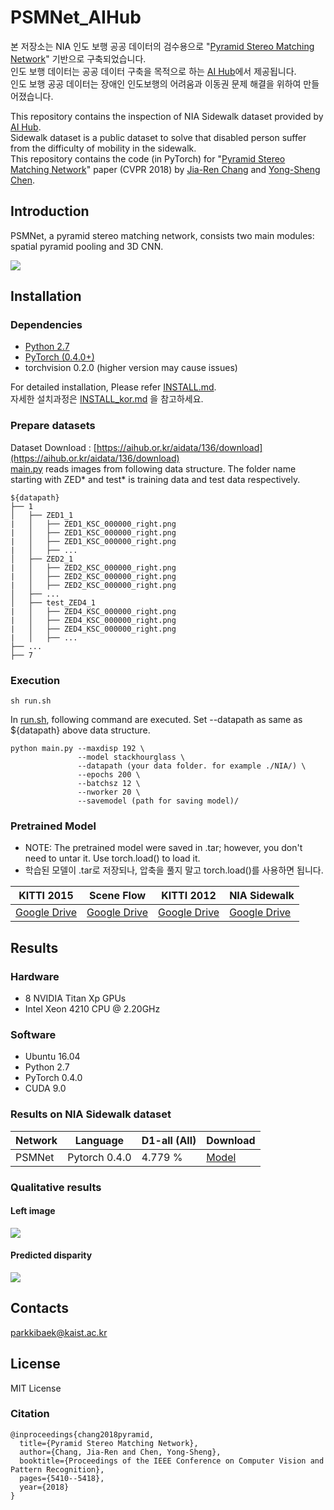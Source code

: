 # PSMNet_AIHub

본 저장소는 NIA 인도 보행 공공 데이터의 검수용으로 "[Pyramid Stereo Matching Network](https://arxiv.org/abs/1803.08669)" 기반으로 구축되었습니다.<br/>
인도 보행 데이터는 공공 데이터 구축을 목적으로 하는 [AI Hub](http://www.aihub.or.kr/)에서 제공됩니다.<br/>
인도 보행 공공 데이터는 장애인 인도보행의 어려움과 이동권 문제 해결을 위하여 만들어졌습니다.



This repository contains the inspection of NIA Sidewalk dataset provided by [AI Hub](http://www.aihub.or.kr/).<br/>
Sidewalk dataset is a public dataset to solve that disabled person suffer from the difficulty of mobility in the sidewalk.<br/>
This repository contains the code (in PyTorch) for "[Pyramid Stereo Matching Network](https://arxiv.org/abs/1803.08669)" paper (CVPR 2018) by [Jia-Ren Chang](https://jiarenchang.github.io/) and [Yong-Sheng Chen](https://people.cs.nctu.edu.tw/~yschen/).




## Introduction

PSMNet, a pyramid stereo matching network, consists two main modules: spatial pyramid pooling and 3D CNN.

<img align="center" src="https://user-images.githubusercontent.com/11732099/43501836-1d32897c-958a-11e8-8083-ad41ec26be17.jpg">

## Installation

### Dependencies

- [Python 2.7](https://www.python.org/downloads/)
- [PyTorch (0.4.0+)](http://pytorch.org)
- torchvision 0.2.0 (higher version may cause issues)

For detailed installation, Please refer [INSTALL.md](./INSTALL.md).<br/>
자세한 설치과정은 [INSTALL_kor.md](./INSTALL_kor.md) 을 참고하세요.


### Prepare datasets
Dataset Download : [https://aihub.or.kr/aidata/136/download](https://aihub.or.kr/aidata/136/download)<br/>
[main.py](./main.py) reads images from following data structure. The folder name starting with ZED* and test* is training data and test data respectively.

```
${datapath}
├── 1
│   ├── ZED1_1
|   │   ├── ZED1_KSC_000000_right.png
|   │   ├── ZED1_KSC_000000_right.png
|   │   ├── ZED1_KSC_000000_right.png
|   │   ├── ...
│   ├── ZED2_1
|   │   ├── ZED2_KSC_000000_right.png
|   │   ├── ZED2_KSC_000000_right.png
|   │   ├── ZED2_KSC_000000_right.png
│   ├── ...
│   ├── test_ZED4_1
|   │   ├── ZED4_KSC_000000_right.png
|   │   ├── ZED4_KSC_000000_right.png
|   │   ├── ZED4_KSC_000000_right.png
|   │   ├── ...
├── ...
├── 7
```

### Execution

```
sh run.sh
```

In [run.sh](./run.sh), following command are executed. Set --datapath as same as ${datapath} above data structure.

```
python main.py --maxdisp 192 \
               --model stackhourglass \
               --datapath (your data folder. for example ./NIA/) \
               --epochs 200 \
               --batchsz 12 \
               --nworker 20 \
               --savemodel (path for saving model)/
```


### Pretrained Model
- NOTE: The pretrained model were saved in .tar; however, you don't need to untar it. Use torch.load() to load it.
- 학습된 모델이 .tar로 저장되나, 압축을 풀지 말고 torch.load()를 사용하면 됩니다.

| KITTI 2015 |  Scene Flow | KITTI 2012| NIA Sidewalk |
|---|---|---|---|
|[Google Drive](https://drive.google.com/file/d/1pHWjmhKMG4ffCrpcsp_MTXMJXhgl3kF9/view?usp=sharing)|[Google Drive](https://drive.google.com/file/d/1xoqkQ2NXik1TML_FMUTNZJFAHrhLdKZG/view?usp=sharing)|[Google Drive](https://drive.google.com/file/d/1p4eJ2xDzvQxaqB20A_MmSP9-KORBX1pZ/view)|[Google Drive](https://drive.google.com/open?id=1S8KUz2bCRhBbj_YRyzjB03Ag_S8WJA2I)|


## Results

### Hardware

- 8 NVIDIA Titan Xp GPUs
- Intel Xeon 4210 CPU @ 2.20GHz

### Software

- Ubuntu 16.04
- Python 2.7
- PyTorch 0.4.0
- CUDA 9.0


### Results on NIA Sidewalk dataset

| Network | Language | D1-all (All) | Download |
|--|--|--|--|
| PSMNet | Pytorch 0.4.0 | 4.779 % | [Model](https://drive.google.com/file/d/1ZWhZL_ZiwQub9ZtoNjNzLXjgLHwbF4Wm/view?usp=sharing) |


### Qualitative results
#### Left image
<img align="center" src="https://user-images.githubusercontent.com/36181879/69713212-7ca8aa00-1147-11ea-912f-48a8c000ad40.png">

#### Predicted disparity
<img align="center" src="https://user-images.githubusercontent.com/36181879/69713178-6e5a8e00-1147-11ea-9415-6a0cb5453dc7.png">


## Contacts
parkkibaek@kaist.ac.kr

## License
MIT License

### Citation
```
@inproceedings{chang2018pyramid,
  title={Pyramid Stereo Matching Network},
  author={Chang, Jia-Ren and Chen, Yong-Sheng},
  booktitle={Proceedings of the IEEE Conference on Computer Vision and Pattern Recognition},
  pages={5410--5418},
  year={2018}
}
```
